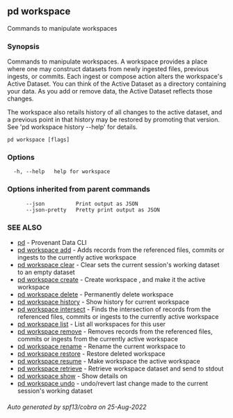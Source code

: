 ## pd workspace

Commands to manipulate workspaces

### Synopsis

Commands to manipulate workspaces. A workspace provides a place
where one may construct datasets from newly ingested files, previous ingests,
or commits. Each ingest or compose action alters the workspace's Active Dataset.
You can think of the Active Dataset as a directory containing your data. As you
add or remove data, the Active Dataset reflects those changes. 

The workspace also retails history of all changes to the active dataset, and a
previous point in that history may be restored by promoting that version. See
'pd workspace history --help' for details.

```
pd workspace [flags]
```

### Options

```
  -h, --help   help for workspace
```

### Options inherited from parent commands

```
      --json          Print output as JSON
      --json-pretty   Pretty print output as JSON
```

### SEE ALSO

* [pd](/docs/commands/pd.html)	 - Provenant Data CLI
* [pd workspace add](/docs/commands/pd_workspace_add.html)	 - Adds records from the referenced files, commits or ingests to the currently active workspace
* [pd workspace clear](/docs/commands/pd_workspace_clear.html)	 - Clear sets the current session's working dataset to an empty dataset
* [pd workspace create](/docs/commands/pd_workspace_create.html)	 - Create workspace <name>, and make it the active workspace
* [pd workspace delete](/docs/commands/pd_workspace_delete.html)	 - Permanently delete workspace <name or id>
* [pd workspace history](/docs/commands/pd_workspace_history.html)	 - Show history for current workspace
* [pd workspace intersect](/docs/commands/pd_workspace_intersect.html)	 - Finds the intersection of records from the referenced files, commits or ingests to the currently active workspace
* [pd workspace list](/docs/commands/pd_workspace_list.html)	 - List all workspaces for this user
* [pd workspace remove](/docs/commands/pd_workspace_remove.html)	 - Removes records from the referenced files, commits or ingests from the currently active workspace
* [pd workspace rename](/docs/commands/pd_workspace_rename.html)	 - Rename the current workspace to <name>
* [pd workspace restore](/docs/commands/pd_workspace_restore.html)	 - Restore deleted workspace <name or id>
* [pd workspace resume](/docs/commands/pd_workspace_resume.html)	 - Make workspace <name or id> the active workspace
* [pd workspace retrieve](/docs/commands/pd_workspace_retrieve.html)	 - Retrieve workspace dataset and send to stdout
* [pd workspace show](/docs/commands/pd_workspace_show.html)	 - Show details on <name or id>
* [pd workspace undo](/docs/commands/pd_workspace_undo.html)	 - undo/revert last change made to the current session's working dataset

###### Auto generated by spf13/cobra on 25-Aug-2022
